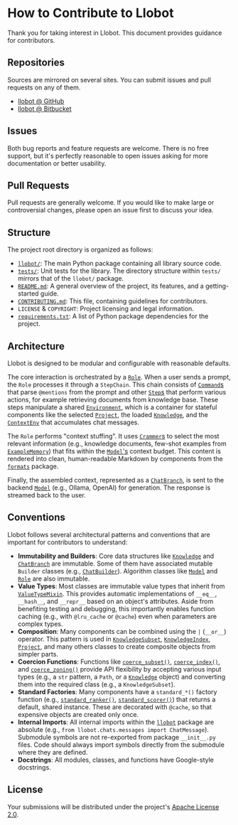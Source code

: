 # How to Contribute to Llobot

Thank you for taking interest in Llobot. This document provides guidance for contributors.

## Repositories

Sources are mirrored on several sites. You can submit issues and pull requests on any of them.

- [llobot @ GitHub](https://github.com/robertvazan/llobot)
- [llobot @ Bitbucket](https://bitbucket.org/robertvazan/llobot)

## Issues

Both bug reports and feature requests are welcome. There is no free support, but it's perfectly reasonable to open issues asking for more documentation or better usability.

## Pull Requests

Pull requests are generally welcome. If you would like to make large or controversial changes, please open an issue first to discuss your idea.

## Structure

The project root directory is organized as follows:

- [`llobot/`](llobot/): The main Python package containing all library source code.
- [`tests/`](tests/): Unit tests for the library. The directory structure within `tests/` mirrors that of the `llobot/` package.
- [`README.md`](README.md): A general overview of the project, its features, and a getting-started guide.
- [`CONTRIBUTING.md`](CONTRIBUTING.md): This file, containing guidelines for contributors.
- `LICENSE` & `COPYRIGHT`: Project licensing and legal information.
- [`requirements.txt`](requirements.txt): A list of Python package dependencies for the project.

## Architecture

Llobot is designed to be modular and configurable with reasonable defaults.

The core interaction is orchestrated by a [`Role`](llobot/roles/__init__.py). When a user sends a prompt, the `Role` processes it through a `StepChain`. This chain consists of [`Command`s](llobot/commands/__init__.py) that parse `@mentions` from the prompt and other [`Step`s](llobot/commands/__init__.py) that perform various actions, for example retrieving documents from knowledge base. These steps manipulate a shared [`Environment`](llobot/environments/__init__.py), which is a container for stateful components like the selected [`Project`](llobot/projects/__init__.py), the loaded [`Knowledge`](llobot/knowledge/__init__.py), and the [`ContextEnv`](llobot/environments/context.py) that accumulates chat messages.

The `Role` performs "context stuffing". It uses [`Crammer`s](llobot/crammers/__init__.py) to select the most relevant information (e.g., knowledge documents, few-shot examples from [`ExampleMemory`](llobot/memories/examples.py)) that fits within the [`Model`'s](llobot/models/__init__.py) context budget. This content is rendered into clean, human-readable Markdown by components from the [`formats`](llobot/formats/__init__.py) package.

Finally, the assembled context, represented as a [`ChatBranch`](llobot/chats/branches.py), is sent to the backend [`Model`](llobot/models/__init__.py) (e.g., Ollama, OpenAI) for generation. The response is streamed back to the user.

## Conventions

Llobot follows several architectural patterns and conventions that are important for contributors to understand:

- **Immutability and Builders**: Core data structures like [`Knowledge`](llobot/knowledge/__init__.py) and [`ChatBranch`](llobot/chats/branches.py) are immutable. Some of them have associated mutable `Builder` classes (e.g., [`ChatBuilder`](llobot/chats/builders.py)). Algorithm classes like [`Model`](llobot/models/__init__.py) and [`Role`](llobot/roles/__init__.py) are also immutable.
- **Value Types**: Most classes are immutable value types that inherit from [`ValueTypeMixin`](llobot/utils/values.py). This provides automatic implementations of `__eq__`, `__hash__`, and `__repr__` based on an object's attributes. Aside from benefiting testing and debugging, this importantly enables function caching (e.g., with `@lru_cache` or `@cache`) even when parameters are complex types.
- **Composition**: Many components can be combined using the `|` (`__or__`) operator. This pattern is used in [`KnowledgeSubset`](llobot/knowledge/subsets/__init__.py), [`KnowledgeIndex`](llobot/knowledge/indexes.py), [`Project`](llobot/projects/__init__.py), and many others classes to create composite objects from simpler parts.
- **Coercion Functions**: Functions like [`coerce_subset()`](llobot/knowledge/subsets/__init__.py), [`coerce_index()`](llobot/knowledge/indexes.py), and [`coerce_zoning()`](llobot/utils/zones/__init__.py) provide API flexibility by accepting various input types (e.g., a `str` pattern, a `Path`, or a [`Knowledge`](llobot/knowledge/__init__.py) object) and converting them into the required class (e.g., a `KnowledgeSubset`).
- **Standard Factories**: Many components have a `standard_*()` factory function (e.g., [`standard_ranker()`](llobot/knowledge/ranking/rankers.py), [`standard_scorer()`](llobot/knowledge/scores/scorers.py)) that returns a default, shared instance. These are decorated with `@cache`, so that expensive objects are created only once.
- **Internal Imports**: All internal imports within the [`llobot`](llobot/__init__.py) package are absolute (e.g., `from llobot.chats.messages import ChatMessage`). Submodule symbols are not re-exported from package `__init__.py` files. Code should always import symbols directly from the submodule where they are defined.
- **Docstrings**: All modules, classes, and functions have Google-style docstrings.

## License

Your submissions will be distributed under the project's [Apache License 2.0](LICENSE).
